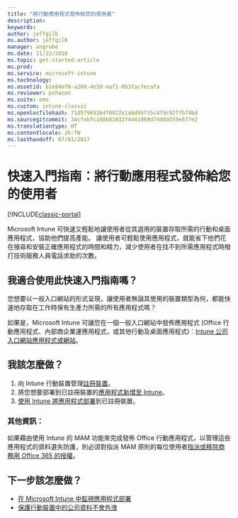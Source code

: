 ```yaml
---
title: "將行動應用程式發佈給您的使用者"
description: 
keywords: 
author: jeffgilb
ms.author: jeffgilb
manager: angrobe
ms.date: 11/22/2016
ms.topic: get-started-article
ms.prod: 
ms.service: microsoft-intune
ms.technology: 
ms.assetid: b1e84ef8-a260-4e3d-aaf1-8b3facfecafa
ms.reviewer: pchacon
ms.suite: ems
ms.custom: intune-classic
ms.openlocfilehash: 71d57965164f0822e1a6d95715c4f9c92f7bf4bd
ms.sourcegitcommit: 34cfebfc1d8b81032f4d41869d74dda559e677e2
ms.translationtype: HT
ms.contentlocale: zh-TW
ms.lasthandoff: 07/01/2017
---
```

# <a name="quick-start-guide-publish-mobile-apps-to-your-users"></a>快速入門指南︰將行動應用程式發佈給您的使用者

[!INCLUDE[classic-portal](../includes/classic-portal.md)]

Microsoft Intune 可快速又輕鬆地讓使用者從其選用的裝置存取所需的行動和桌面應用程式，協助他們提高產能。 讓使用者可輕鬆使用應用程式，就能省下他們花在搜尋和安裝正確應用程式的時間和精力，減少使用者在找不到所需應用程式時撥打技術服務人員電話求助的次數。   

## <a name="is-this-quick-start-guide-right-for-me"></a>我適合使用此快速入門指南嗎？
您想要以一般入口網站的形式呈現，讓使用者無論其使用的裝置類型為何，都能快速地存取在工作時保有生產力所需的所有應用程式嗎？

如果是，Microsoft Intune 可讓您在一個一般入口網站中發佈應用程式 (Office 行動應用程式、內部商企業運應用程式，或其他行動及桌面應用程式)︰[Intune 公司入口網站應用程式或網站](/intune-user-help/company-portal-frequently-asked-questions)。

## <a name="how-do-i-do-it"></a>我該怎麼做？
1.  向 Intune 行動裝置管理[註冊裝置](/intune-classic/deploy-use/enroll-devices-in-microsoft-intune)。
2.  將您想要部署到已註冊裝置的[應用程式新增至 Intune](/intune-classic/deploy-use/add-apps-for-mobile-devices-in-microsoft-intune)。
3.  [使用 Intune 將應用程式部署](/intune-classic/deploy-use/deploy-apps)到已註冊裝置。

### <a name="additional-information"></a>其他資訊：
如果藉由使用 Intune 的 MAM 功能來完成發佈 Office 行動應用程式，以管理這些應用程式的資料遺失防護，則必須對指派 MAM 原則的每位使用者[指派或移除商務用 Office 365 的授權](https://support.office.com/article/Assign-or-remove-licenses-for-Office-365-for-business-997596b5-4173-4627-b915-36abac6786dc)。

## <a name="what-should-i-do-next"></a>下一步該怎麼做？
- [在 Microsoft Intune 中監視應用程式部署](/intune-classic/deploy-use/monitor-apps-in-microsoft-intune)
- [保護行動裝置中的公司資料不會外洩](/intune-classic/deploy-use/protect-app-data-using-mobile-app-management-policies-with-microsoft-intune)
